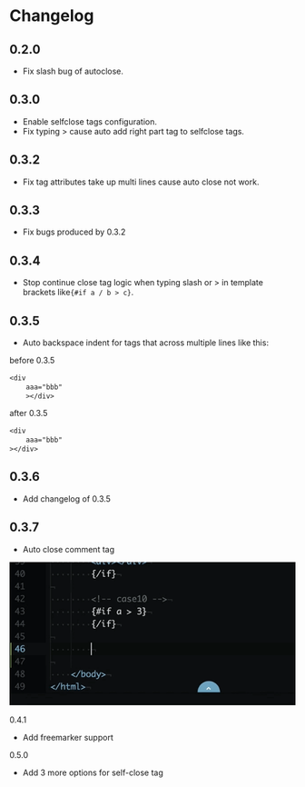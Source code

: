 # Changelog

## 0.2.0
- Fix slash bug of autoclose.

## 0.3.0
- Enable selfclose tags configuration.
- Fix typing > cause auto add right part tag to selfclose tags.

## 0.3.2
- Fix tag attributes take up multi lines cause auto close not work.

## 0.3.3
- Fix bugs produced by 0.3.2

## 0.3.4
- Stop continue close tag logic when typing slash or > in template brackets like`{#if a / b > c}`.

## 0.3.5
- Auto backspace indent for tags that across multiple lines like this:

before 0.3.5
```
<div
    aaa="bbb"
    ></div>
```
after 0.3.5
```
<div
    aaa="bbb"
></div>
```

## 0.3.6
- Add changelog of 0.3.5


## 0.3.7
- Auto close comment tag

![A screenshot of 0.3.7](https://raw.githubusercontent.com/yubaoquan/yubaoquan.github.io/master/images/auto-close-html2-demo/commentDemo.gif)

0.4.1
- Add freemarker support

0.5.0
- Add 3 more options for self-close tag
